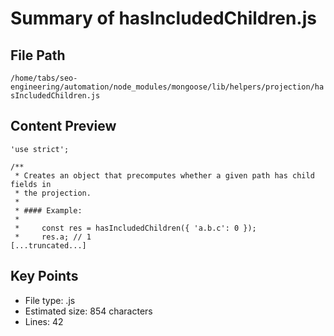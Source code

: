 # Summary of hasIncludedChildren.js
  
## File Path
`/home/tabs/seo-engineering/automation/node_modules/mongoose/lib/helpers/projection/hasIncludedChildren.js`

## Content Preview
```
'use strict';

/**
 * Creates an object that precomputes whether a given path has child fields in
 * the projection.
 *
 * #### Example:
 *
 *     const res = hasIncludedChildren({ 'a.b.c': 0 });
 *     res.a; // 1
[...truncated...]
```

## Key Points
- File type: .js
- Estimated size: 854 characters
- Lines: 42
